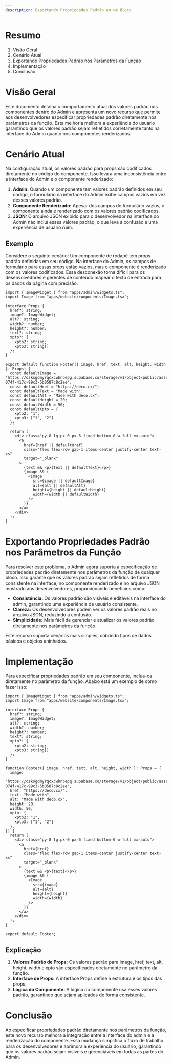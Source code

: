 ```yaml
---
description: Exportando Propriedades Padrão em um Bloco
---
```


# Resumo

1. Visão Geral
2. Cenário Atual
3. Exportando Propriedades Padrão nos Parâmetros da Função
4. Implementação
5. Conclusão

# Visão Geral

Este documento detalha o comportamento atual dos valores padrão nos componentes dentro do Admin e apresenta um novo recurso que permite aos desenvolvedores especificar propriedades padrão diretamente nos parâmetros da função. Esta melhoria melhora a experiência do usuário garantindo que os valores padrão sejam refletidos corretamente tanto na interface do Admin quanto nos componentes renderizados.

# Cenário Atual

Na configuração atual, os valores padrão para props são codificados diretamente no código do componente. Isso leva a uma inconsistência entre a interface do Admin e o componente renderizado:

1. **Admin:** Quando um componente tem valores padrão definidos em seu código, o formulário na interface do Admin exibe campos vazios em vez desses valores padrão.
2. **Componente Renderizado:** Apesar dos campos de formulário vazios, o componente ainda é renderizado com os valores padrão codificados.
3. **JSON:** O arquivo JSON exibido para o desenvolvedor na interface do Admin não inclui esses valores padrão, o que leva a confusão e uma experiência de usuário ruim.

## Exemplo

Considere o seguinte cenário: Um componente de rodapé tem props padrão definidas em seu código. Na interface do Admin, os campos de formulário para essas props estão vazios, mas o componente é renderizado com os valores codificados. Essa desconexão torna difícil para os desenvolvedores e gerentes de conteúdo mapear o texto de entrada para os dados da página com precisão.

```tsx
import { ImageWidget } from "apps/admin/widgets.ts";
import Image from "apps/website/components/Image.tsx";

interface Props {
  href?: string;
  image?: ImageWidget;
  alt?: string;
  width?: number;
  height?: number;
  text?: string;
  xpto?: {
    xpto2: string;
    xpto3: string[]
  };
}

export default function Footer({ image, href, text, alt, height, width }: Props) {
  const defaultImage = "https://ozksgdmyrqcxcwhnbepg.supabase.co/storage/v1/object/public/assets/4959/d7aa9290-074f-417c-99c3-5b0587c8c2ee";
  const defaultHref = "https://deco.cx/";
  const defaultText = "Made with";
  const defaultAlt = "Made with deco.cx";
  const defaultHeight = 20;
  const defaultWidth = 50;
  const defaultXpto = {
    xpto2: "1",
    xpto3: ["1", "2"]
  };

  return (
    <div class="py-8 lg:px-0 px-6 fixed bottom-0 w-full mx-auto">
      <a
        href={href || defaultHref}
        class="flex flex-row gap-1 items-center justify-center text-xs"
        target="_blank"
      >
        {text && <p>{text || defaultText}</p>}
        {image && (
          <Image
            src={image || defaultImage}
            alt={alt || defaultAlt}
            height={height || defaultHeight}
            width={width || defaultWidth}
          />
        )}
      </a>
    </div>
  );
}
```

# Exportando Propriedades Padrão nos Parâmetros da Função

Para resolver este problema, o Admin agora suporta a especificação de propriedades padrão diretamente nos parâmetros da função de qualquer bloco. Isso garante que os valores padrão sejam refletidos de forma consistente na interface, no componente renderizado e no arquivo JSON mostrado aos desenvolvedores, proporcionando benefícios como:

- **Consistência:** Os valores padrão são visíveis e editáveis na interface do admin, garantindo uma experiência de usuário consistente.
- **Clareza:** Os desenvolvedores podem ver os valores padrão reais no arquivo JSON, reduzindo a confusão.
- **Simplicidade:** Mais fácil de gerenciar e atualizar os valores padrão diretamente nos parâmetros da função.

Este recurso suporta cenários mais simples, cobrindo tipos de dados básicos e objetos aninhados.

# Implementação

Para especificar propriedades padrão em seu componente, inclua-os diretamente no parâmetro da função. Abaixo está um exemplo de como fazer isso:


```tsx
import { ImageWidget } from "apps/admin/widgets.ts";
import Image from "apps/website/components/Image.tsx";

interface Props {
  href?: string;
  image?: ImageWidget;
  alt?: string;
  width?: number;
  height?: number;
  text?: string;
  xpto?: {
    xpto2: string;
    xpto3: string[]
  };
}

function Footer({ image, href, text, alt, height, width }: Props = {
  image:
    "https://ozksgdmyrqcxcwhnbepg.supabase.co/storage/v1/object/public/assets/4959/d7aa9290-074f-417c-99c3-5b0587c8c2ee",
  href: "https://deco.cx/",
  text: "Made with",
  alt: "Made with deco.cx",
  height: 20,
  width: 50,
  xpto: {
    xpto2: "1",
    xpto3: ["1", "2"]
  },
}) {
  return (
    <div class="py-8 lg:px-0 px-6 fixed bottom-0 w-full mx-auto">
      <a
        href={href}
        class="flex flex-row gap-1 items-center justify-center text-xs"
        target="_blank"
      >
        {text && <p>{text}</p>}
        {image && (
          <Image
            src={image}
            alt={alt}
            height={height}
            width={width}
          />
        )}
      </a>
    </div>
  );
}

export default Footer;

```

## Explicação

1. **Valores Padrão de Props:** Os valores padrão para image, href, text, alt, height, width e xpto são especificados diretamente no parâmetro da função.
2. **Interface de Props:** A interface Props define a estrutura e os tipos das props.
3. **Lógica do Componente:** A lógica do componente usa esses valores padrão, garantindo que sejam aplicados de forma consistente.

# Conclusão

Ao especificar propriedades padrão diretamente nos parâmetros da função, este novo recurso melhora a integração entre a interface do admin e a renderização do componente. Essa mudança simplifica o fluxo de trabalho para os desenvolvedores e aprimora a experiência do usuário, garantindo que os valores padrão sejam visíveis e gerenciáveis em todas as partes do Admin.